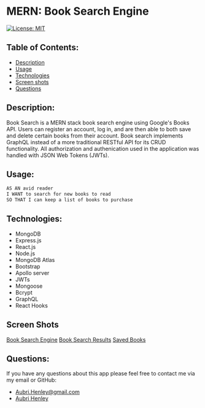 # MERN: Book Search Engine

[![License: MIT](https://img.shields.io/badge/License-MIT-yellow.svg)](https://opensource.org/licenses/MIT)

## Table of Contents:

- [Description](#description)
- [Usage](#usage)
- [Technologies](#technologies)
- [Screen shots](#screen-shots)
- [Questions](#questions)

## Description:

Book Search is a MERN stack book search engine using Google's Books API. Users can register an account, log in, and are then able to both save and delete certain books from their account. Book search implements GraphQL instead of a more traditional RESTful API for its CRUD functionality. All authorization and authenication used in the application was handled with JSON Web Tokens (JWTs).

## Usage:
```md
AS AN avid reader
I WANT to search for new books to read
SO THAT I can keep a list of books to purchase
```

## Technologies:

- MongoDB
- Express.js
- React.js
- Node.js
- MongoDB Atlas
- Bootstrap
- Apollo server
- JWTs
- Mongoose
- Bcrypt
- GraphQL
- React Hooks

## Screen Shots
[Book Search Engine](https://github.com/aubrihenley/MERN-Book-Search-Engine/blob/master/client/public/booksearch.png)
[Book Search Results](https://github.com/aubrihenley/MERN-Book-Search-Engine/blob/master/client/public/searchResults.png)
[Saved Books](https://github.com/aubrihenley/MERN-Book-Search-Engine/blob/master/client/public/savedBooks.png)

## Questions:

If you have any questions about this app please feel free to contact me via my email or GitHub:

- Aubri.Henley@gmail.com
- [Aubri Henley](https://github.com/aubrihenley)

